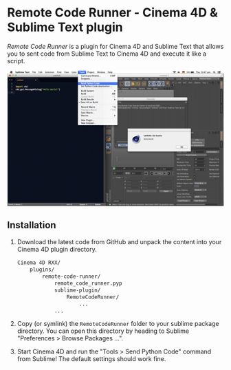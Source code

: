 # Remote Code Runner - Cinema 4D & Sublime Text plugin

*Remote Code Runner* is a plugin for Cinema 4D and Sublime Text
that allows you to sent code from Sublime Text to Cinema 4D and execute
it like a script.

![Preview Image](preview.png)

## Installation

1. Download the latest code from GitHub and unpack the content into
your Cinema 4D plugin directory.

    ```
    Cinema 4D RXX/
        plugins/
            remote-code-runner/
                remote_code_runner.pyp
                sublime-plugin/
                    RemoteCodeRunner/
                        ...
                ...
    ```

2. Copy (or symlink) the `RemoteCodeRunner` folder to your sublime
package directory. You can open this directory by heading to Sublime
"Preferences > Browse Packages ...".

3. Start Cinema 4D and run the "Tools > Send Python Code" command from
Sublime! The default settings should work fine.
